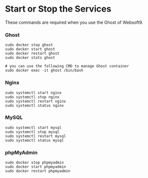 # Start or Stop the Services

These commands are required when you use the Ghost of Websoft9. 

### Ghost

```shell
sudo docker stop ghost
sudo docker start ghost
sudo docker restart ghost
sudo docker stats ghost

# you can use the following CMD to manage Ghost container
sudo docker exec -it ghost /bin/bash
```

### Nginx

```shell
sudo systemctl start nginx
sudo systemctl stop nginx
sudo systemctl restart nginx
sudo systemctl status nginx
```

### MySQL

```shell
sudo systemctl start mysql
sudo systemctl stop mysql
sudo systemctl restart mysql
sudo systemctl status mysql
```

### phpMyAdmin

```shell
sudo docker stop phpmyadmin
sudo docker start phpmyadmin
sudo docker restart phpmyadmin
```